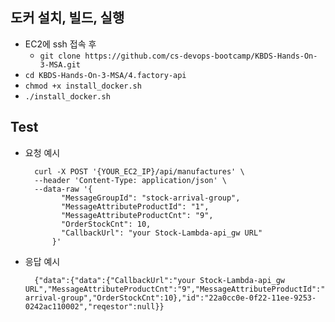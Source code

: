 ## 도커 설치, 빌드, 실행
- EC2에 ssh 접속 후 
  - `git clone https://github.com/cs-devops-bootcamp/KBDS-Hands-On-3-MSA.git`
- `cd KBDS-Hands-On-3-MSA/4.factory-api` 
- `chmod +x install_docker.sh`
- `./install_docker.sh`

## Test
- 요청 예시
  ```
    curl -X POST '{YOUR_EC2_IP}/api/manufactures' \
    --header 'Content-Type: application/json' \
    --data-raw '{
          "MessageGroupId": "stock-arrival-group",
          "MessageAttributeProductId": "1",
          "MessageAttributeProductCnt": "9",
          "OrderStockCnt": 10,
          "CallbackUrl": "your Stock-Lambda-api_gw URL"
        }'
  ```

- 응답 예시
  ```
    {"data":{"data":{"CallbackUrl":"your Stock-Lambda-api_gw URL","MessageAttributeProductCnt":"9","MessageAttributeProductId":"1","MessageGroupId":"stock-arrival-group","OrderStockCnt":10},"id":"22a0cc0e-0f22-11ee-9253-0242ac110002","reqestor":null}}                           
  ```